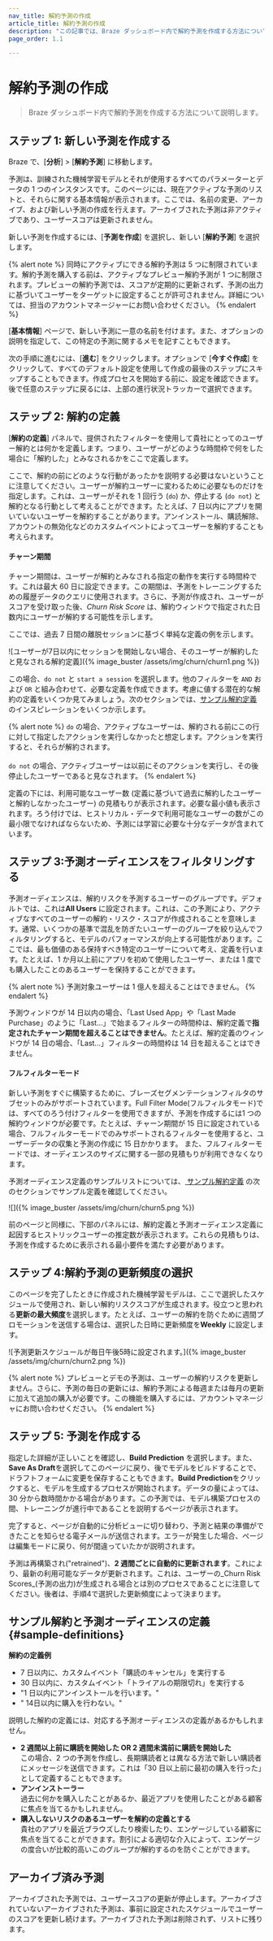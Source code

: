 ```yaml
---
nav_title: 解約予測の作成
article_title: 解約予測の作成
description: "この記事では、Braze ダッシュボード内で解約予測を作成する方法について説明します。"
page_order: 1.1

---
```


# 解約予測の作成

> Braze ダッシュボード内で解約予測を作成する方法について説明します。

## ステップ 1: 新しい予測を作成する

Braze で、[**分析**] > [**解約予測**] に移動します。

予測は、訓練された機械学習モデルとそれが使用するすべてのパラメーターとデータの 1 つのインスタンスです。このページには、現在アクティブな予測のリストと、それらに関する基本情報が表示されます。ここでは、名前の変更、アーカイブ、および新しい予測の作成を行えます。アーカイブされた予測は非アクティブであり、ユーザースコアは更新されません。 

新しい予測を作成するには、[**予測を作成**] を選択し、新しい [**解約予測**] を選択します。

{% alert note %}
同時にアクティブにできる解約予測は 5 つに制限されています。解約予測を購入する前は、アクティブなプレビュー解約予測が 1 つに制限されます。プレビューの解約予測では、スコアが定期的に更新されず、予測の出力に基づいてユーザーをターゲットに設定することが許可されません。詳細については、担当のアカウントマネージャーにお問い合わせください。
{% endalert %}

[**基本情報**] ページで、新しい予測に一意の名前を付けます。また、オプションの説明を指定して、この特定の予測に関するメモを記すこともできます。

次の手順に進むには、[**進む**] をクリックします。オプションで [**今すぐ作成**] をクリックして、すべてのデフォルト設定を使用して作成の最後のステップにスキップすることもできます。作成プロセスを開始する前に、設定を確認できます。後で任意のステップに戻るには、上部の進行状況トラッカーで選択できます。

## ステップ 2: 解約の定義

[**解約の定義**] パネルで、提供されたフィルターを使用して貴社にとってのユーザー解約とは何かを定義します。つまり、ユーザーがどのような時間枠で何をした場合に「解約した」とみなされるかをここで定義します。

ここで、解約の前にどのような行動があったかを説明する必要はないということに注意してください。ユーザーが解約ユーザーに変わるために必要なものだけを指定します。これは、ユーザーがそれを 1 回行う (`do`) か、停止する (`do not`) と解約となる行動として考えることができます。たとえば、7 日以内にアプリを開いていないユーザーを解約することがあります。アンインストール、購読解除、アカウントの無効化などのカスタムイベントによってユーザーを解約することも考えられます。 

#### チャーン期間

チャーン期間は、ユーザーが解約とみなされる指定の動作を実行する時間枠です。これは最大 60 日に設定できます。この期間は、予測をトレーニングするための履歴データのクエリに使用されます。さらに、予測が作成され、ユーザーがスコアを受け取った後、_Churn Risk Score_ は、解約ウィンドウで指定された日数内にユーザーが解約する可能性を示します。 

ここでは、過去 7 日間の離脱セッションに基づく単純な定義の例を示します。

![ユーザーが7日以内にセッションを開始しない場合、そのユーザーが解約したと見なされる解約定義]({% image_buster /assets/img/churn/churn1.png %})

この場合、`do not` と `start a session` を選択します。他のフィルターを `AND` および `OR` と組み合わせて、必要な定義を作成できます。考慮に値する潜在的な解約の定義をいくつか見てみましょう。次のセクションでは、[サンプル解約定義](#sample-definitions) のインスピレーションをいくつか示します。

{% alert note %}
`do` の場合、アクティブなユーザーは、解約される前にこの行に対して指定したアクションを実行しなかったと想定します。アクションを実行すると、それらが解約されます。<br><br>`do not` の場合、アクティブユーザーは以前にそのアクションを実行し、その後停止したユーザーであると見なされます。
{% endalert %}

定義の下には、利用可能なユーザー数 (定義に基づいて過去に解約したユーザーと解約しなかったユーザー) の見積もりが表示されます。必要な最小値も表示されます。ろう付けでは、ヒストリカル・データで利用可能なユーザーの数がこの最小限でなければならないため、予測には学習に必要な十分なデータが含まれています。

## ステップ 3:予測オーディエンスをフィルタリングする

予測オーディエンスは、解約リスクを予測するユーザーのグループです。デフォルトでは、これは**All Users** に設定されます。これは、この予測により、アクティブなすべてのユーザーの解約・リスク・スコアが作成されることを意味します。通常、いくつかの基準で混乱を防ぎたいユーザーのグループを絞り込んでフィルタリングすると、モデルのパフォーマンスが向上する可能性があります。ここでは、最も価値のある保持すべき特定のユーザーについて考え、定義を行います。たとえば、1 か月以上前にアプリを初めて使用したユーザー、または 1 度でも購入したことのあるユーザーを保持することができます。

{% alert note %}
予測対象ユーザーは 1 億人を超えることはできません。
{% endalert %}

予測ウィンドウが 14 日以内の場合、「Last Used App」や「Last Made Purchase」のように「Last...」で始まるフィルターの時間枠は、解約定義で**指定されたチャーン期間を超えることはできません**。たとえば、解約定義のウィンドウが 14 日の場合、「Last...」フィルターの時間枠は 14 日を超えることはできません。

#### フルフィルターモード

新しい予測をすぐに構築するために、ブレーズセグメンテーションフィルタのサブセットのみがサポートされています。Full Filter Mode(フルフィルタモード)では、すべてのろう付けフィルターを使用できますが、予測を作成するには1 つの解約ウィンドウが必要です。たとえば、チャーン期間が 15 日に設定されている場合、フルフィルターモードでのみサポートされるフィルターを使用すると、ユーザーデータの収集と予測の作成に 15 日かかります。 また、フルフィルターモードでは、オーディエンスのサイズに関する一部の見積もりが利用できなくなります。

予測オーディエンス定義のサンプルリストについては、[ サンプル解約定義](#sample-definitions) の次のセクションでサンプル定義を確認してください。

![]({% image_buster /assets/img/churn/churn5.png %})

前のページと同様に、下部のパネルには、解約定義と予測オーディエンス定義に起因するヒストリックユーザーの推定数が表示されます。これらの見積もりは、予測を作成するために表示される最小要件を満たす必要があります。

## ステップ 4:解約予測の更新頻度の選択

このページを完了したときに作成された機械学習モデルは、ここで選択したスケジュールで使用され、新しい解約リスクスコアが生成されます。役立つと思われる**更新の最大頻度**を選択します。たとえば、ユーザーの解約を防ぐために週間プロモーションを送信する場合は、選択した日時に更新頻度を**Weekly** に設定します。 

![予測更新スケジュールが毎日午後5時に設定されます。]({% image_buster /assets/img/churn/churn2.png %})

{% alert note %}
プレビューとデモの予測は、ユーザーの解約リスクを更新しません。さらに、予測の毎日の更新には、解約予測による毎週または毎月の更新に加えて追加の購入が必要です。この機能を購入するには、アカウントマネージャにお問い合わせください。
{% endalert %}

## ステップ 5: 予測を作成する

指定した詳細が正しいことを確認し、**Build Prediction** を選択します。また、**Save As Draft**を選択してこのページに戻り、後でモデルをビルドすることで、ドラフトフォームに変更を保存することもできます。**Build Prediction**をクリックすると、モデルを生成するプロセスが開始されます。データの量によっては、30 分から数時間かかる場合があります。この予測では、モデル構築プロセスの間、トレーニングが進行中であることを説明するページが表示されます。

完了すると、ページが自動的に分析ビューに切り替わり、予測と結果の準備ができたことを知らせる電子メールが送信されます。エラーが発生した場合、ページは編集モードに戻り、何が間違っていたかが説明されます。

予測は再構築され("retrained")、**2 週間ごとに自動的に更新されます**。これにより、最新の利用可能なデータが更新されます。これは、ユーザーの_Churn Risk Scores_(予測の出力)が生成される場合とは別のプロセスであることに注意してください。後者は、手順4で選択した更新頻度によって決まります。

## サンプル解約と予測オーディエンスの定義 {#sample-definitions}

**解約の定義例**<br>
- 7 日以内に、カスタムイベント「購読のキャンセル」を実行する<br>
- 30 日以内に、カスタムイベント「トライアルの期限切れ」を実行する<br>
- "1 日以内にアンインストールを行います。"<br>
- " 14日以内に購入を行わない。"<br>

説明した解約の定義には、対応する予測オーディエンスの定義があるかもしれません。<br>
- **2 週間以上前に購読を開始した OR 2 週間未満前に購読を開始した**<br>この場合、2 つの予測を作成し、長期購読者とは異なる方法で新しい購読者にメッセージを送信できます。これは「30 日以上前に最初の購入を行った」として定義することもできます。<br>
- **アンインストーラー**<br>過去に何かを購入したことがあるか、最近アプリを使用したことがある顧客に焦点を当てるかもしれません。<br>
- **購入しないリスクのあるユーザーを解約の定義とする**<br>貴社のアプリを最近ブラウズしたり検索したり、エンゲージしている顧客に焦点を当てることができます。割引による適切な介入によって、エンゲージの度合いが比較的高いこのグループが解約するのを防ぐことができます。

## アーカイブ済み予測

アーカイブされた予測では、ユーザースコアの更新が停止します。アーカイブされていないアーカイブされた予測は、事前に設定されたスケジュールでユーザーのスコアを更新し続けます。アーカイブされた予測は削除されず、リストに残ります。


